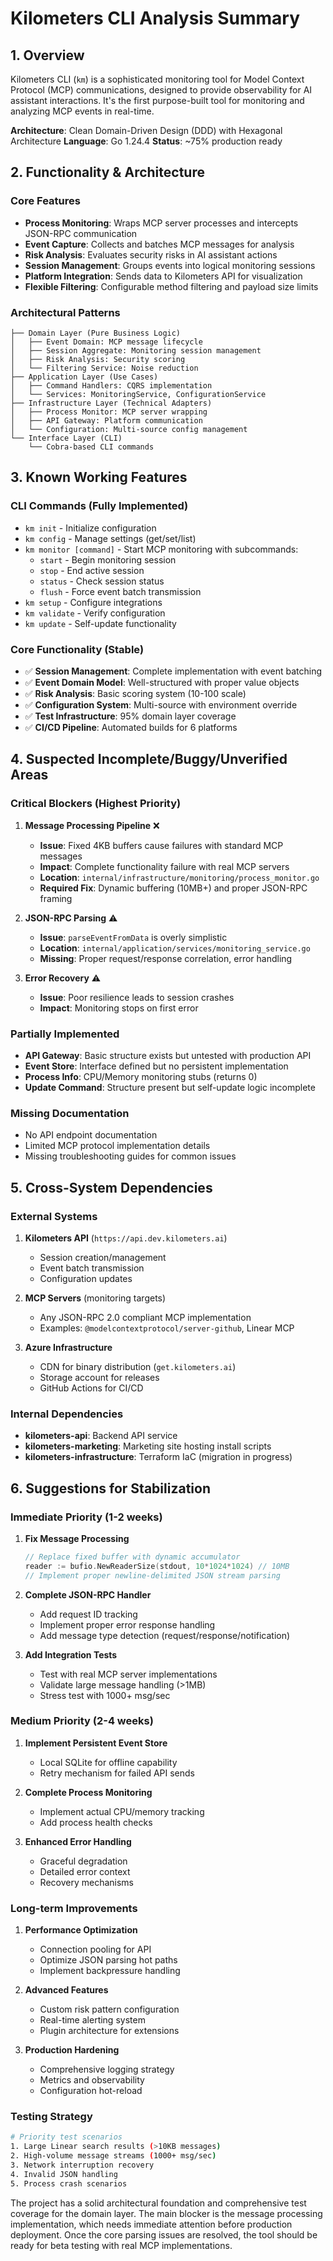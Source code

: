 # Kilometers CLI Analysis Summary

## 1. Overview

Kilometers CLI (`km`) is a sophisticated monitoring tool for Model Context Protocol (MCP) communications, designed to provide observability for AI assistant interactions. It's the first purpose-built tool for monitoring and analyzing MCP events in real-time.

**Architecture**: Clean Domain-Driven Design (DDD) with Hexagonal Architecture
**Language**: Go 1.24.4
**Status**: ~75% production ready

## 2. Functionality & Architecture

### Core Features
- **Process Monitoring**: Wraps MCP server processes and intercepts JSON-RPC communication
- **Event Capture**: Collects and batches MCP messages for analysis
- **Risk Analysis**: Evaluates security risks in AI assistant actions
- **Session Management**: Groups events into logical monitoring sessions
- **Platform Integration**: Sends data to Kilometers API for visualization
- **Flexible Filtering**: Configurable method filtering and payload size limits

### Architectural Patterns
```
├── Domain Layer (Pure Business Logic)
│   ├── Event Domain: MCP message lifecycle
│   ├── Session Aggregate: Monitoring session management  
│   ├── Risk Analysis: Security scoring
│   └── Filtering Service: Noise reduction
├── Application Layer (Use Cases)
│   ├── Command Handlers: CQRS implementation
│   └── Services: MonitoringService, ConfigurationService
├── Infrastructure Layer (Technical Adapters)
│   ├── Process Monitor: MCP server wrapping
│   ├── API Gateway: Platform communication
│   └── Configuration: Multi-source config management
└── Interface Layer (CLI)
    └── Cobra-based CLI commands
```

## 3. Known Working Features

### CLI Commands (Fully Implemented)
- `km init` - Initialize configuration
- `km config` - Manage settings (get/set/list)
- `km monitor [command]` - Start MCP monitoring with subcommands:
  - `start` - Begin monitoring session
  - `stop` - End active session
  - `status` - Check session status
  - `flush` - Force event batch transmission
- `km setup` - Configure integrations
- `km validate` - Verify configuration
- `km update` - Self-update functionality

### Core Functionality (Stable)
- ✅ **Session Management**: Complete implementation with event batching
- ✅ **Event Domain Model**: Well-structured with proper value objects
- ✅ **Risk Analysis**: Basic scoring system (10-100 scale)
- ✅ **Configuration System**: Multi-source with environment override
- ✅ **Test Infrastructure**: 95% domain layer coverage
- ✅ **CI/CD Pipeline**: Automated builds for 6 platforms

## 4. Suspected Incomplete/Buggy/Unverified Areas

### Critical Blockers (Highest Priority)
1. **Message Processing Pipeline** ❌
   - **Issue**: Fixed 4KB buffers cause failures with standard MCP messages
   - **Impact**: Complete functionality failure with real MCP servers
   - **Location**: `internal/infrastructure/monitoring/process_monitor.go`
   - **Required Fix**: Dynamic buffering (10MB+) and proper JSON-RPC framing

2. **JSON-RPC Parsing** ⚠️
   - **Issue**: `parseEventFromData` is overly simplistic
   - **Location**: `internal/application/services/monitoring_service.go`
   - **Missing**: Proper request/response correlation, error handling

3. **Error Recovery** ⚠️
   - **Issue**: Poor resilience leads to session crashes
   - **Impact**: Monitoring stops on first error

### Partially Implemented
- **API Gateway**: Basic structure exists but untested with production API
- **Event Store**: Interface defined but no persistent implementation
- **Process Info**: CPU/Memory monitoring stubs (returns 0)
- **Update Command**: Structure present but self-update logic incomplete

### Missing Documentation
- No API endpoint documentation
- Limited MCP protocol implementation details
- Missing troubleshooting guides for common issues

## 5. Cross-System Dependencies

### External Systems
1. **Kilometers API** (`https://api.dev.kilometers.ai`)
   - Session creation/management
   - Event batch transmission
   - Configuration updates

2. **MCP Servers** (monitoring targets)
   - Any JSON-RPC 2.0 compliant MCP implementation
   - Examples: `@modelcontextprotocol/server-github`, Linear MCP

3. **Azure Infrastructure**
   - CDN for binary distribution (`get.kilometers.ai`)
   - Storage account for releases
   - GitHub Actions for CI/CD

### Internal Dependencies
- **kilometers-api**: Backend API service
- **kilometers-marketing**: Marketing site hosting install scripts
- **kilometers-infrastructure**: Terraform IaC (migration in progress)

## 6. Suggestions for Stabilization

### Immediate Priority (1-2 weeks)
1. **Fix Message Processing**
   ```go
   // Replace fixed buffer with dynamic accumulator
   reader := bufio.NewReaderSize(stdout, 10*1024*1024) // 10MB
   // Implement proper newline-delimited JSON stream parsing
   ```

2. **Complete JSON-RPC Handler**
   - Add request ID tracking
   - Implement proper error response handling
   - Add message type detection (request/response/notification)

3. **Add Integration Tests**
   - Test with real MCP server implementations
   - Validate large message handling (>1MB)
   - Stress test with 1000+ msg/sec

### Medium Priority (2-4 weeks)
1. **Implement Persistent Event Store**
   - Local SQLite for offline capability
   - Retry mechanism for failed API sends

2. **Complete Process Monitoring**
   - Implement actual CPU/memory tracking
   - Add process health checks

3. **Enhanced Error Handling**
   - Graceful degradation
   - Detailed error context
   - Recovery mechanisms

### Long-term Improvements
1. **Performance Optimization**
   - Connection pooling for API
   - Optimize JSON parsing hot paths
   - Implement backpressure handling

2. **Advanced Features**
   - Custom risk pattern configuration
   - Real-time alerting system
   - Plugin architecture for extensions

3. **Production Hardening**
   - Comprehensive logging strategy
   - Metrics and observability
   - Configuration hot-reload

### Testing Strategy
```bash
# Priority test scenarios
1. Large Linear search results (>10KB messages)
2. High-volume message streams (1000+ msg/sec)
3. Network interruption recovery
4. Invalid JSON handling
5. Process crash scenarios
```

The project has a solid architectural foundation and comprehensive test coverage for the domain layer. The main blocker is the message processing implementation, which needs immediate attention before production deployment. Once the core parsing issues are resolved, the tool should be ready for beta testing with real MCP implementations.
